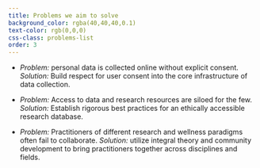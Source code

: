 ```yaml
---
title: Problems we aim to solve
background_color: rgba(40,40,40,0.1)
text-color: rgb(0,0,0)
css-class: problems-list  
order: 3
---
```


- _Problem:_ personal data is collected online without explicit consent.
  _Solution:_ Build respect for user consent into the core infrastructure of data collection.

- _Problem:_ Access to data and research resources are siloed for the few.
  _Solution:_ Establish rigorous best practices for an ethically accessible research database.

- _Problem:_ Practitioners of different research and wellness paradigms often fail to collaborate.
  _Solution:_ utilize integral theory and community development to bring practitioners together across disciplines and fields.
